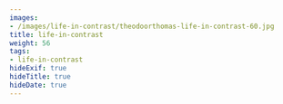```yaml
---
images:
- /images/life-in-contrast/theodoorthomas-life-in-contrast-60.jpg
title: life-in-contrast
weight: 56
tags:
- life-in-contrast
hideExif: true
hideTitle: true
hideDate: true
---
```

